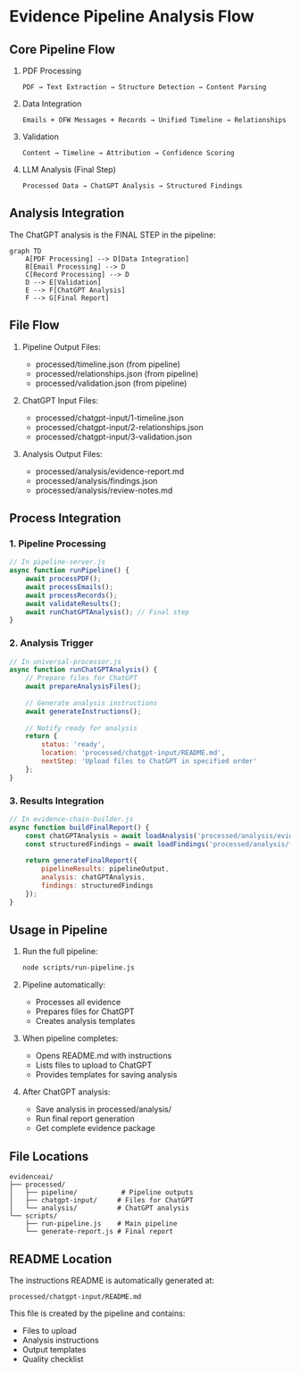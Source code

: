 # Evidence Pipeline Analysis Flow

## Core Pipeline Flow

1. PDF Processing
   ```
   PDF → Text Extraction → Structure Detection → Content Parsing
   ```

2. Data Integration
   ```
   Emails + OFW Messages + Records → Unified Timeline → Relationships
   ```

3. Validation
   ```
   Content → Timeline → Attribution → Confidence Scoring
   ```

4. LLM Analysis (Final Step)
   ```
   Processed Data → ChatGPT Analysis → Structured Findings
   ```

## Analysis Integration

The ChatGPT analysis is the FINAL STEP in the pipeline:

```mermaid
graph TD
    A[PDF Processing] --> D[Data Integration]
    B[Email Processing] --> D
    C[Record Processing] --> D
    D --> E[Validation]
    E --> F[ChatGPT Analysis]
    F --> G[Final Report]
```

## File Flow

1. Pipeline Output Files:
   - processed/timeline.json (from pipeline)
   - processed/relationships.json (from pipeline)
   - processed/validation.json (from pipeline)

2. ChatGPT Input Files:
   - processed/chatgpt-input/1-timeline.json
   - processed/chatgpt-input/2-relationships.json
   - processed/chatgpt-input/3-validation.json

3. Analysis Output Files:
   - processed/analysis/evidence-report.md
   - processed/analysis/findings.json
   - processed/analysis/review-notes.md

## Process Integration

### 1. Pipeline Processing
```javascript
// In pipeline-server.js
async function runPipeline() {
    await processPDF();
    await processEmails();
    await processRecords();
    await validateResults();
    await runChatGPTAnalysis(); // Final step
}
```

### 2. Analysis Trigger
```javascript
// In universal-processor.js
async function runChatGPTAnalysis() {
    // Prepare files for ChatGPT
    await prepareAnalysisFiles();
    
    // Generate analysis instructions
    await generateInstructions();
    
    // Notify ready for analysis
    return {
        status: 'ready',
        location: 'processed/chatgpt-input/README.md',
        nextStep: 'Upload files to ChatGPT in specified order'
    };
}
```

### 3. Results Integration
```javascript
// In evidence-chain-builder.js
async function buildFinalReport() {
    const chatGPTAnalysis = await loadAnalysis('processed/analysis/evidence-report.md');
    const structuredFindings = await loadFindings('processed/analysis/findings.json');
    
    return generateFinalReport({
        pipelineResults: pipelineOutput,
        analysis: chatGPTAnalysis,
        findings: structuredFindings
    });
}
```

## Usage in Pipeline

1. Run the full pipeline:
   ```bash
   node scripts/run-pipeline.js
   ```

2. Pipeline automatically:
   - Processes all evidence
   - Prepares files for ChatGPT
   - Creates analysis templates

3. When pipeline completes:
   - Opens README.md with instructions
   - Lists files to upload to ChatGPT
   - Provides templates for saving analysis

4. After ChatGPT analysis:
   - Save analysis in processed/analysis/
   - Run final report generation
   - Get complete evidence package

## File Locations

```
evidenceai/
├── processed/
│   ├── pipeline/           # Pipeline outputs
│   ├── chatgpt-input/     # Files for ChatGPT
│   └── analysis/          # ChatGPT analysis
└── scripts/
    ├── run-pipeline.js    # Main pipeline
    └── generate-report.js # Final report
```

## README Location

The instructions README is automatically generated at:
```
processed/chatgpt-input/README.md
```

This file is created by the pipeline and contains:
- Files to upload
- Analysis instructions
- Output templates
- Quality checklist
